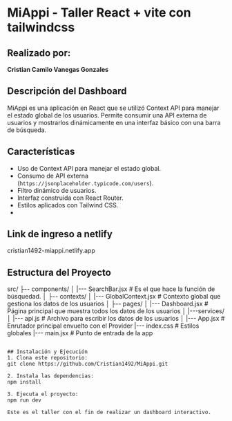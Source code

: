 # MiAppi - Taller React + vite con tailwindcss

## Realizado por:
**Cristian Camilo Vanegas Gonzales**

## Descripción del Dashboard
MiAppi es una aplicación en React que se utilizó Context API para manejar el estado global de los usuarios. Permite consumir una API externa de usuarios y mostrarlos dinámicamente en una interfaz básico con una barra de búsqueda.

## Características
- Uso de Context API para manejar el estado global.
- Consumo de API externa (`https://jsonplaceholder.typicode.com/users`).
- Filtro dinámico de usuarios.
- Interfaz construida con React Router.
- Estilos aplicados con Tailwind CSS.
- 
## Link de ingreso a netlify 
cristian1492-miappi.netlify.app

## Estructura del Proyecto
src/
├-- components/
│   |--- SearchBar.jsx         # Es el que hace la función de búsquedad.
│
├-- contexts/
│   |--- GlobalContext.jsx     # Contexto global que gestiona los datos de los usuarios
│
├-- pages/
│   |--- Dashboard.jsx         # Página principal que muestra todos los datos de los usuarios
│
|---services/
│   |--- api.js                # Archivo para escribir los datos de los usuarios
│
|--- App.jsx                   # Enrutador principal envuelto con el Provider
|--- index.css                 # Estilos globales
|--- main.jsx                  # Punto de entrada de la app
```

## Instalación y Ejecución
1. Clona este repositorio:
git clone https://github.com/Cristian1492/MiAppi.git

2. Instala las dependencias:
npm install

3. Ejecuta el proyecto:
npm run dev

Este es el taller con el fin de realizar un dashboard interactivo.
